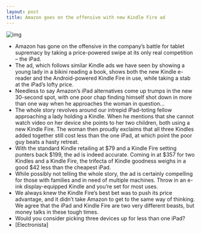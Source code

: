 ```yaml
---
layout: post
title: Amazon goes on the offensive with new Kindle Fire ad
---
```

![img](http://media.idownloadblog.com/wp-content/uploads/2012/02/amazonkindlefire-adlg1.jpg)
* Amazon has gone on the offensive in the company’s battle for tablet supremacy by taking a price-powered swipe at its only real competition – the iPad.
* The ad, which follows similar Kindle ads we have seen by showing a young lady in a bikini reading a book, shows both the new Kindle e-reader and the Android-powered Kindle Fire in use, while taking a stab at the iPad’s lofty price.
* Needless to say Amazon’s iPad alternatives come up trumps in the new 30-second spot, with one poor chap finding himself shot down in more than one way when he approaches the woman in question…
* The whole story revolves around our intrepid iPad-toting fellow approaching a lady holding a Kindle. When he mentions that she cannot watch video on her device she points to her two children, both using a new Kindle Fire. The woman then proudly exclaims that all three Kindles added together still cost less than the one iPad, at which point the poor guy beats a hasty retreat.
* With the standard Kindle retailing at $79 and a Kindle Fire setting punters back $199, the ad is indeed accurate. Coming in at $357 for two Kindles and a Kindle Fire, the trifecta of Kindle goodness weighs in a good $42 less than the cheapest iPad.
* While possibly not telling the whole story, the ad is certainly compelling for those with families and in need of multiple machines. Throw in an e-ink display-equipped Kindle and you’re set for most uses.
* We always knew the Kindle Fire’s best bet was to push its price advantage, and it didn’t take Amazon to get to the same way of thinking. We agree that the iPad and Kindle Fire are two very different beasts, but money talks in these tough times.
* Would you consider picking three devices up for less than one iPad?
* [Electronista]

